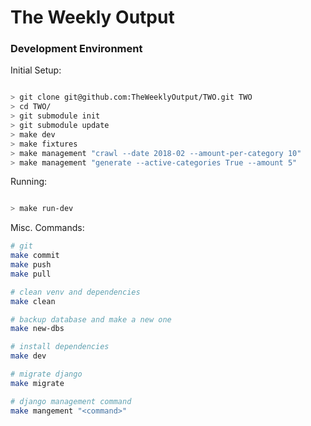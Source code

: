 # The Weekly Output

### Development Environment

Initial Setup:

```bash

> git clone git@github.com:TheWeeklyOutput/TWO.git TWO
> cd TWO/
> git submodule init
> git submodule update
> make dev
> make fixtures
> make management "crawl --date 2018-02 --amount-per-category 10"
> make management "generate --active-categories True --amount 5"
```

Running:

```bash

> make run-dev

```

Misc. Commands:

```bash
# git
make commit
make push
make pull

# clean venv and dependencies
make clean

# backup database and make a new one
make new-dbs

# install dependencies
make dev

# migrate django
make migrate

# django management command
make mangement "<command>"
```